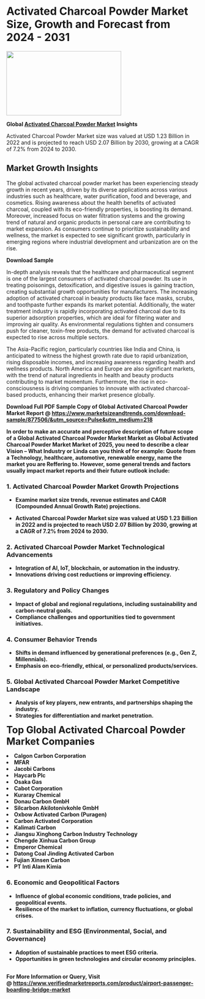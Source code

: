 <H1>Activated Charcoal Powder Market Size, Growth and Forecast from 2024 - 2031</H1><img class="aligncenter size-medium wp-image-584254" src="https://thirdeyenews.in/wp-content/uploads/2024/09/Global-Market-Research-300x168.jpeg" alt="" width="300" height="168" /><p><strong>Global&nbsp;<a href="https://www.marketsizeandtrends.com/download-sample/877506/&amp;utm_source=Pulse&amp;utm_medium=218">Activated Charcoal Powder Market</a> Insights</strong></p><p>Activated Charcoal Powder Market size was valued at USD 1.23 Billion in 2022 and is projected to reach USD 2.07 Billion by 2030, growing at a CAGR of 7.2% from 2024 to 2030.</p><p><h2>Market Growth Insights</h2> <p>The global activated charcoal powder market has been experiencing steady growth in recent years, driven by its diverse applications across various industries such as healthcare, water purification, food and beverage, and cosmetics. Rising awareness about the health benefits of activated charcoal, coupled with its eco-friendly properties, is boosting its demand. Moreover, increased focus on water filtration systems and the growing trend of natural and organic products in personal care are contributing to market expansion. As consumers continue to prioritize sustainability and wellness, the market is expected to see significant growth, particularly in emerging regions where industrial development and urbanization are on the rise.</p> <p><strong>Download Sample</strong></p> <p>In-depth analysis reveals that the healthcare and pharmaceutical segment is one of the largest consumers of activated charcoal powder. Its use in treating poisonings, detoxification, and digestive issues is gaining traction, creating substantial growth opportunities for manufacturers. The increasing adoption of activated charcoal in beauty products like face masks, scrubs, and toothpaste further expands its market potential. Additionally, the water treatment industry is rapidly incorporating activated charcoal due to its superior adsorption properties, which are ideal for filtering water and improving air quality. As environmental regulations tighten and consumers push for cleaner, toxin-free products, the demand for activated charcoal is expected to rise across multiple sectors.</p> <p>The Asia-Pacific region, particularly countries like India and China, is anticipated to witness the highest growth rate due to rapid urbanization, rising disposable incomes, and increasing awareness regarding health and wellness products. North America and Europe are also significant markets, with the trend of natural ingredients in health and beauty products contributing to market momentum. Furthermore, the rise in eco-consciousness is driving companies to innovate with activated charcoal-based products, enhancing their market presence globally.</p> <p><strong></p><p><span class=""><strong>Download Full PDF Sample Copy of Global Activated Charcoal Powder Market Report</strong> @ <a href="https://www.marketsizeandtrends.com/download-sample/877506/&amp;utm_source=Pulse&amp;utm_medium=218" target="_blank">https://www.marketsizeandtrends.com/download-sample/877506/&amp;utm_source=Pulse&amp;utm_medium=218</a></span></p><p>In order to make an accurate and perceptive description of future scope of a Global&nbsp;Activated Charcoal Powder Market Market as Global&nbsp;Activated Charcoal Powder Market Market of 2025, you need to describe a clear Vision &ndash; What Industry or Linda can you think of for example: Quote from a Technology, healthcare, automotive, renewable energy, name the market you are Reffering to. However, some general trends and factors usually impact market reports and their future outlook include:</p><h3>1.&nbsp;<strong>Activated Charcoal Powder Market Growth Projections</strong></h3><ul><li>Examine market size trends, revenue estimates and CAGR (Compounded Annual Growth Rate) projections.</li><li><p>Activated Charcoal Powder Market size was valued at USD 1.23 Billion in 2022 and is projected to reach USD 2.07 Billion by 2030, growing at a CAGR of 7.2% from 2024 to 2030.</p></li></ul><h3>2.&nbsp;<strong>Activated Charcoal Powder Market Technological Advancements</strong></h3><ul><li>Integration of AI, IoT, blockchain, or automation in the industry.</li><li>Innovations driving cost reductions or improving efficiency.</li></ul><h3>3.&nbsp;<strong>Regulatory and Policy Changes</strong></h3><ul><li>Impact of global and regional regulations, including sustainability and carbon-neutral goals.</li><li>Compliance challenges and opportunities tied to government initiatives.</li></ul><h3>4.&nbsp;<strong>Consumer Behavior Trends</strong></h3><ul><li>Shifts in demand influenced by generational preferences (e.g., Gen Z, Millennials).</li><li>Emphasis on eco-friendly, ethical, or personalized products/services.</li></ul><h3>5.&nbsp;<strong>Global Activated Charcoal Powder Market Competitive Landscape</strong></h3><ul><li>Analysis of key players, new entrants, and partnerships shaping the industry.</li><li>Strategies for differentiation and market penetration.</li></ul><p data-pm-slice="1 1 []"><span style="color: inherit; font-family: inherit; font-size: 25px;">Top Global Activated Charcoal Powder Market Companies</span></p><div class="" data-test-id=""><p><li>Calgon Carbon Corporation</li><li> MFAR</li><li> Jacobi Carbons</li><li> Haycarb Plc</li><li> Osaka Gas</li><li> Cabot Corporation</li><li> Kuraray Chemical</li><li> Donau Carbon GmbH</li><li> Silcarbon Akilotonivkohle GmbH</li><li> Oxbow Activated Carbon (Puragen)</li><li> Carbon Activated Corporation</li><li> Kalimati Carbon</li><li> Jiangsu Xinghong Carbon Industry Technology</li><li> Chengde Xinhua Carbon Group</li><li> Emperor Chemical</li><li> Datong Coal Jinding Activated Carbon</li><li> Fujian Xinsen Carbon</li><li> PT Inti Alam Kimia</li></p></div><h3>6.&nbsp;<strong>Economic and Geopolitical Factors</strong></h3><ul><li>Influence of global economic conditions, trade policies, and geopolitical events.</li><li>Resilience of the market to inflation, currency fluctuations, or global crises.</li></ul><h3>7.&nbsp;<strong>Sustainability and ESG (Environmental, Social, and Governance)</strong></h3><ul><li>Adoption of sustainable practices to meet ESG criteria.</li><li>Opportunities in green technologies and circular economy principles.</li></ul><h2><strong style="font-size: 14px;">For More Information or Query, Visit @&nbsp;</strong><a style="background-color: #ffffff; font-size: 14px;" href="https://www.marketsizeandtrends.com/report/activated-charcoal-powder-market/" target="_blank">https://www.verifiedmarketreports.com/product/airport-passenger-boarding-bridge-market</a></h2>
